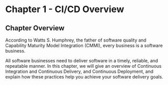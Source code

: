 # Chapter 1 - CI/CD Overview

## Chapter Overview
According to Watts S. Humphrey, the father of software quality and Capability Maturity Model Integration (CMMI), every business is a software business.

All software businesses need to deliver software in a timely, reliable, and repeatable manner. In this chapter, we will give an overview of Continuous Integration and Continuous Delivery, and Continuous Deployment, and explain how these practices help you achieve your software delivery goals.
